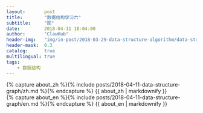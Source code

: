 ```yaml
---
layout:       post
title:        "数据结构学习六"
subtitle:     "图"
date:         2018-04-11 18:04:00
author:       "ClawHub"
header-img:   "img/in-post/2018-03-29-data-structure-algorithm/data-structure.jpg"
header-mask:  0.3
catalog:      true
multilingual: true
tags:
    - 数据结构
---
```


<!-- Chinese Version -->
<div class="zh post-container">
    {% capture about_zh %}{% include posts/2018-04-11-data-structure-graph/zh.md %}{% endcapture %}
    {{ about_zh | markdownify }}
</div>

<!-- English Version -->
<div class="en post-container">
    {% capture about_en %}{% include posts/2018-04-11-data-structure-graph/en.md %}{% endcapture %}
    {{ about_en | markdownify }}
</div>
